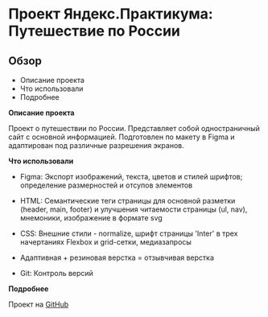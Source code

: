 # Проект Яндекс.Практикума: Путешествие по России

## Обзор
* Описание проекта
* Что использовали
* Подробнее

**Описание проекта**

Проект о путешествии по России. Представляет собой одностраничный сайт с основной информацией. Подготовлен по макету в Figma и адаптирован под различные разрешения экранов.

**Что использовали**

  *  Figma: 
Экспорт изображений, текста, цветов и стилей шрифтов; определение размерностей и отсупов элементов

  *  HTML: 
Семантические теги страницы для основной разметки (header, main, footer) и улучшения читаемости страницы (ul, nav), мнемоники, изображение в формате svg 

  *  CSS: 
Внешние стили - normalize, шрифт страницы 'Inter' в трех начертаниях
Flexbox и grid-сетки, медиазапросы

  *  Адаптивная + резиновая верстка = отзывчивая верстка

  *  Git: 
Контроль версий

**Подробнее**

Проект на [GitHub](https://github.com/Anastacia-Tesli/russian-travel.git)
